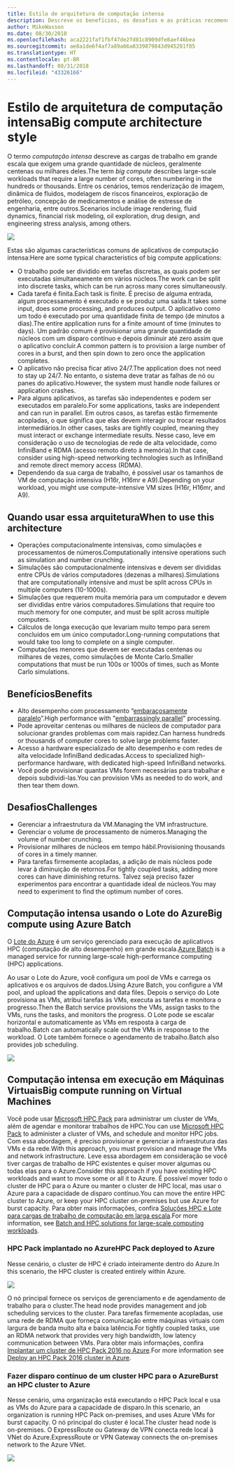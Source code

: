 ```yaml
---
title: Estilo de arquitetura de computação intensa
description: Descreve os benefícios, os desafios e as práticas recomendadas para arquiteturas de computação intensa no Azure
author: MikeWasson
ms.date: 08/30/2018
ms.openlocfilehash: aca2221faf1fbf47de2fd81c8909dfe8aef46bea
ms.sourcegitcommit: ae8a1de6f4af7a89a66a8339879843d945201f85
ms.translationtype: HT
ms.contentlocale: pt-BR
ms.lasthandoff: 08/31/2018
ms.locfileid: "43326166"
---
```

# <a name="big-compute-architecture-style"></a><span data-ttu-id="12313-103">Estilo de arquitetura de computação intensa</span><span class="sxs-lookup"><span data-stu-id="12313-103">Big compute architecture style</span></span>

<span data-ttu-id="12313-104">O termo *computação intensa* descreve as cargas de trabalho em grande escala que exigem uma grande quantidade de núcleos, geralmente centenas ou milhares deles.</span><span class="sxs-lookup"><span data-stu-id="12313-104">The term *big compute* describes large-scale workloads that require a large number of cores, often numbering in the hundreds or thousands.</span></span> <span data-ttu-id="12313-105">Entre os cenários, temos renderização de imagem, dinâmica de fluidos, modelagem de riscos financeiros, exploração de petróleo, concepção de medicamentos e análise de estresse de engenharia, entre outros.</span><span class="sxs-lookup"><span data-stu-id="12313-105">Scenarios include image rendering, fluid dynamics, financial risk modeling, oil exploration, drug design, and engineering stress analysis, among others.</span></span>

![](./images/big-compute-logical.png)

<span data-ttu-id="12313-106">Estas são algumas características comuns de aplicativos de computação intensa:</span><span class="sxs-lookup"><span data-stu-id="12313-106">Here are some typical characteristics of big compute applications:</span></span>

- <span data-ttu-id="12313-107">O trabalho pode ser dividido em tarefas discretas, as quais podem ser executadas simultaneamente em vários núcleos.</span><span class="sxs-lookup"><span data-stu-id="12313-107">The work can be split into discrete tasks, which can be run across many cores simultaneously.</span></span>
- <span data-ttu-id="12313-108">Cada tarefa é finita.</span><span class="sxs-lookup"><span data-stu-id="12313-108">Each task is finite.</span></span> <span data-ttu-id="12313-109">É preciso de alguma entrada, algum processamento é executado e se produz uma saída.</span><span class="sxs-lookup"><span data-stu-id="12313-109">It takes some input, does some processing, and produces output.</span></span> <span data-ttu-id="12313-110">O aplicativo como um todo é executado por uma quantidade finita de tempo (de minutos a dias).</span><span class="sxs-lookup"><span data-stu-id="12313-110">The entire application runs for a finite amount of time (minutes to days).</span></span> <span data-ttu-id="12313-111">Um padrão comum é provisionar uma grande quantidade de núcleos com um disparo contínuo e depois diminuir até zero assim que o aplicativo concluir.</span><span class="sxs-lookup"><span data-stu-id="12313-111">A common pattern is to provision a large number of cores in a burst, and then spin down to zero once the application completes.</span></span> 
- <span data-ttu-id="12313-112">O aplicativo não precisa ficar ativo 24/7.</span><span class="sxs-lookup"><span data-stu-id="12313-112">The application does not need to stay up 24/7.</span></span> <span data-ttu-id="12313-113">No entanto, o sistema deve tratar as falhas de nó ou panes do aplicativo.</span><span class="sxs-lookup"><span data-stu-id="12313-113">However, the system must handle node failures or application crashes.</span></span>
- <span data-ttu-id="12313-114">Para alguns aplicativos, as tarefas são independentes e podem ser executados em paralelo.</span><span class="sxs-lookup"><span data-stu-id="12313-114">For some applications, tasks are independent and can run in parallel.</span></span> <span data-ttu-id="12313-115">Em outros casos, as tarefas estão firmemente acopladas, o que significa que elas devem interagir ou trocar resultados intermediários.</span><span class="sxs-lookup"><span data-stu-id="12313-115">In other cases, tasks are tightly coupled, meaning they must interact or exchange intermediate results.</span></span> <span data-ttu-id="12313-116">Nesse caso, leve em consideração o uso de tecnologias de rede de alta velocidade, como InfiniBand e RDMA (acesso remoto direto à memória).</span><span class="sxs-lookup"><span data-stu-id="12313-116">In that case, consider using high-speed networking technologies such as InfiniBand and remote direct memory access (RDMA).</span></span> 
- <span data-ttu-id="12313-117">Dependendo da sua carga de trabalho, é possível usar os tamanhos de VM de computação intensiva (H16r, H16mr e A9).</span><span class="sxs-lookup"><span data-stu-id="12313-117">Depending on your workload, you might use compute-intensive VM sizes (H16r, H16mr, and A9).</span></span>

## <a name="when-to-use-this-architecture"></a><span data-ttu-id="12313-118">Quando usar essa arquitetura</span><span class="sxs-lookup"><span data-stu-id="12313-118">When to use this architecture</span></span>

- <span data-ttu-id="12313-119">Operações computacionalmente intensivas, como simulações e processamentos de números.</span><span class="sxs-lookup"><span data-stu-id="12313-119">Computationally intensive operations such as simulation and number crunching.</span></span>
- <span data-ttu-id="12313-120">Simulações são computacionalmente intensivas e devem ser divididas entre CPUs de vários computadores (dezenas a milhares).</span><span class="sxs-lookup"><span data-stu-id="12313-120">Simulations that are computationally intensive and must be split across CPUs in multiple computers (10-1000s).</span></span>
- <span data-ttu-id="12313-121">Simulações que requerem muita memória para um computador e devem ser divididas entre vários computadores.</span><span class="sxs-lookup"><span data-stu-id="12313-121">Simulations that require too much memory for one computer, and must be split across multiple computers.</span></span>
- <span data-ttu-id="12313-122">Cálculos de longa execução que levariam muito tempo para serem concluídos em um único computador.</span><span class="sxs-lookup"><span data-stu-id="12313-122">Long-running computations that would take too long to complete on a single computer.</span></span>
- <span data-ttu-id="12313-123">Computações menores que devem ser executadas centenas ou milhares de vezes, como simulações de Monte Carlo.</span><span class="sxs-lookup"><span data-stu-id="12313-123">Smaller computations that must be run 100s or 1000s of times, such as Monte Carlo simulations.</span></span>

## <a name="benefits"></a><span data-ttu-id="12313-124">Benefícios</span><span class="sxs-lookup"><span data-stu-id="12313-124">Benefits</span></span>

- <span data-ttu-id="12313-125">Alto desempenho com processamento “[embaraçosamente paralelo][embarrassingly-parallel]”.</span><span class="sxs-lookup"><span data-stu-id="12313-125">High performance with "[embarrassingly parallel][embarrassingly-parallel]" processing.</span></span>
- <span data-ttu-id="12313-126">Pode aproveitar centenas ou milhares de núcleos de computador para solucionar grandes problemas com mais rapidez.</span><span class="sxs-lookup"><span data-stu-id="12313-126">Can harness hundreds or thousands of computer cores to solve large problems faster.</span></span>
- <span data-ttu-id="12313-127">Acesso a hardware especializado de alto desempenho e com redes de alta velocidade InfiniBand dedicadas.</span><span class="sxs-lookup"><span data-stu-id="12313-127">Access to specialized high-performance hardware, with dedicated high-speed InfiniBand networks.</span></span>
- <span data-ttu-id="12313-128">Você pode provisionar quantas VMs forem necessárias para trabalhar e depois subdividi-las.</span><span class="sxs-lookup"><span data-stu-id="12313-128">You can provision VMs as needed to do work, and then tear them down.</span></span> 

## <a name="challenges"></a><span data-ttu-id="12313-129">Desafios</span><span class="sxs-lookup"><span data-stu-id="12313-129">Challenges</span></span>

- <span data-ttu-id="12313-130">Gerenciar a infraestrutura da VM.</span><span class="sxs-lookup"><span data-stu-id="12313-130">Managing the VM infrastructure.</span></span>
- <span data-ttu-id="12313-131">Gerenciar o volume de processamento de números.</span><span class="sxs-lookup"><span data-stu-id="12313-131">Managing the volume of number crunching.</span></span> 
- <span data-ttu-id="12313-132">Provisionar milhares de núcleos em tempo hábil.</span><span class="sxs-lookup"><span data-stu-id="12313-132">Provisioning thousands of cores in a timely manner.</span></span>
- <span data-ttu-id="12313-133">Para tarefas firmemente acopladas, a adição de mais núcleos pode levar à diminuição de retornos.</span><span class="sxs-lookup"><span data-stu-id="12313-133">For tightly coupled tasks, adding more cores can have diminishing returns.</span></span> <span data-ttu-id="12313-134">Talvez seja preciso fazer experimentos para encontrar a quantidade ideal de núcleos.</span><span class="sxs-lookup"><span data-stu-id="12313-134">You may need to experiment to find the optimum number of cores.</span></span>

## <a name="big-compute-using-azure-batch"></a><span data-ttu-id="12313-135">Computação intensa usando o Lote do Azure</span><span class="sxs-lookup"><span data-stu-id="12313-135">Big compute using Azure Batch</span></span>

<span data-ttu-id="12313-136">O [Lote do Azure][batch] é um serviço gerenciado para execução de aplicativos HPC (computação de alto desempenho) em grande escala.</span><span class="sxs-lookup"><span data-stu-id="12313-136">[Azure Batch][batch] is a managed service for running large-scale high-performance computing (HPC) applications.</span></span>

<span data-ttu-id="12313-137">Ao usar o Lote do Azure, você configura um pool de VMs e carrega os aplicativos e os arquivos de dados.</span><span class="sxs-lookup"><span data-stu-id="12313-137">Using Azure Batch, you configure a VM pool, and upload the applications and data files.</span></span> <span data-ttu-id="12313-138">Depois o serviço do Lote provisiona as VMs, atribui tarefas às VMs, executa as tarefas e monitora o progresso.</span><span class="sxs-lookup"><span data-stu-id="12313-138">Then the Batch service provisions the VMs, assign tasks to the VMs, runs the tasks, and monitors the progress.</span></span> <span data-ttu-id="12313-139">O Lote pode se escalar horizontal e automaticamente as VMs em resposta à carga de trabalho.</span><span class="sxs-lookup"><span data-stu-id="12313-139">Batch can automatically scale out the VMs in response to the workload.</span></span> <span data-ttu-id="12313-140">O Lote também fornece o agendamento de trabalho.</span><span class="sxs-lookup"><span data-stu-id="12313-140">Batch also provides job scheduling.</span></span>

![](./images/big-compute-batch.png) 

## <a name="big-compute-running-on-virtual-machines"></a><span data-ttu-id="12313-141">Computação intensa em execução em Máquinas Virtuais</span><span class="sxs-lookup"><span data-stu-id="12313-141">Big compute running on Virtual Machines</span></span>

<span data-ttu-id="12313-142">Você pode usar [Microsoft HPC Pack][hpc-pack] para administrar um cluster de VMs, além de agendar e monitorar trabalhos de HPC.</span><span class="sxs-lookup"><span data-stu-id="12313-142">You can use [Microsoft HPC Pack][hpc-pack] to administer a cluster of VMs, and schedule and monitor HPC jobs.</span></span> <span data-ttu-id="12313-143">Com essa abordagem, é preciso provisionar e gerenciar a infraestrutura das VMs e da rede.</span><span class="sxs-lookup"><span data-stu-id="12313-143">With this approach, you must provision and manage the VMs and network infrastructure.</span></span> <span data-ttu-id="12313-144">Leve essa abordagem em consideração se você tiver cargas de trabalho de HPC existentes e quiser mover algumas ou todas elas para o Azure.</span><span class="sxs-lookup"><span data-stu-id="12313-144">Consider this approach if you have existing HPC workloads and want to move some or all it to Azure.</span></span> <span data-ttu-id="12313-145">É possível mover todo o cluster de HPC para o Azure ou manter o cluster de HPC local, mas usar o Azure para a capacidade de disparo contínuo.</span><span class="sxs-lookup"><span data-stu-id="12313-145">You can move the entire HPC cluster to Azure, or keep your HPC cluster on-premises but use Azure for burst capacity.</span></span> <span data-ttu-id="12313-146">Para obter mais informações, confira [Soluções HPC e Lote para cargas de trabalho de computação em larga escala][batch-hpc-solutions].</span><span class="sxs-lookup"><span data-stu-id="12313-146">For more information, see [Batch and HPC solutions for large-scale computing workloads][batch-hpc-solutions].</span></span>

### <a name="hpc-pack-deployed-to-azure"></a><span data-ttu-id="12313-147">HPC Pack implantado no Azure</span><span class="sxs-lookup"><span data-stu-id="12313-147">HPC Pack deployed to Azure</span></span>

<span data-ttu-id="12313-148">Nesse cenário, o cluster de HPC é criado inteiramente dentro do Azure.</span><span class="sxs-lookup"><span data-stu-id="12313-148">In this scenario, the HPC cluster is created entirely within Azure.</span></span>

![](./images/big-compute-iaas.png) 
 
<span data-ttu-id="12313-149">O nó principal fornece os serviços de gerenciamento e de agendamento de trabalho para o cluster.</span><span class="sxs-lookup"><span data-stu-id="12313-149">The head node provides management and job scheduling services to the cluster.</span></span> <span data-ttu-id="12313-150">Para tarefas firmemente acopladas, use uma rede de RDMA que forneça comunicação entre máquinas virtuais com largura de banda muito alta e baixa latência.</span><span class="sxs-lookup"><span data-stu-id="12313-150">For tightly coupled tasks, use an RDMA network that provides very high bandwidth, low latency communication between VMs.</span></span> <span data-ttu-id="12313-151">Para obter mais informações, confira [Implantar um cluster de HPC Pack 2016 no Azure][deploy-hpc-azure].</span><span class="sxs-lookup"><span data-stu-id="12313-151">For more information see [Deploy an HPC Pack 2016 cluster in Azure][deploy-hpc-azure].</span></span>

### <a name="burst-an-hpc-cluster-to-azure"></a><span data-ttu-id="12313-152">Fazer disparo contínuo de um cluster HPC para o Azure</span><span class="sxs-lookup"><span data-stu-id="12313-152">Burst an HPC cluster to Azure</span></span>

<span data-ttu-id="12313-153">Nesse cenário, uma organização está executando o HPC Pack local e usa as VMs do Azure para a capacidade de disparo.</span><span class="sxs-lookup"><span data-stu-id="12313-153">In this scenario, an organization is running HPC Pack on-premises, and uses Azure VMs for burst capacity.</span></span> <span data-ttu-id="12313-154">O nó principal do cluster é local.</span><span class="sxs-lookup"><span data-stu-id="12313-154">The cluster head node is on-premises.</span></span> <span data-ttu-id="12313-155">O ExpressRoute ou Gateway de VPN conecta rede local à VNet do Azure.</span><span class="sxs-lookup"><span data-stu-id="12313-155">ExpressRoute or VPN Gateway connects the on-premises network to the Azure VNet.</span></span>

![](./images/big-compute-hybrid.png) 


[batch]: /azure/batch/
[batch-hpc-solutions]: /azure/batch/batch-hpc-solutions
[deploy-hpc-azure]: /azure/virtual-machines/windows/hpcpack-2016-cluster
[embarrassingly-parallel]: https://en.wikipedia.org/wiki/Embarrassingly_parallel
[hpc-pack]: https://technet.microsoft.com/library/cc514029

 
